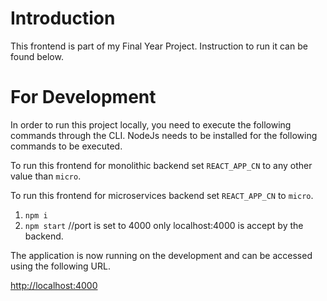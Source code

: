# Introduction

This frontend is part of my Final Year Project. Instruction to run it can be found below.

# For Development

In order to run this project locally, you need to execute the following commands through the CLI. NodeJs needs to be installed for the following commands to be executed.

To run this frontend for monolithic backend set `REACT_APP_CN` to any other value than `micro`.

To run this frontend for microservices backend set `REACT_APP_CN` to `micro`.

1. `npm i`
2. `npm start` //port is set to 4000 only localhost:4000 is accept by the backend.

The application is now running on the development and can be accessed using the following URL.

[http://localhost:4000](http://localhost:4000)
